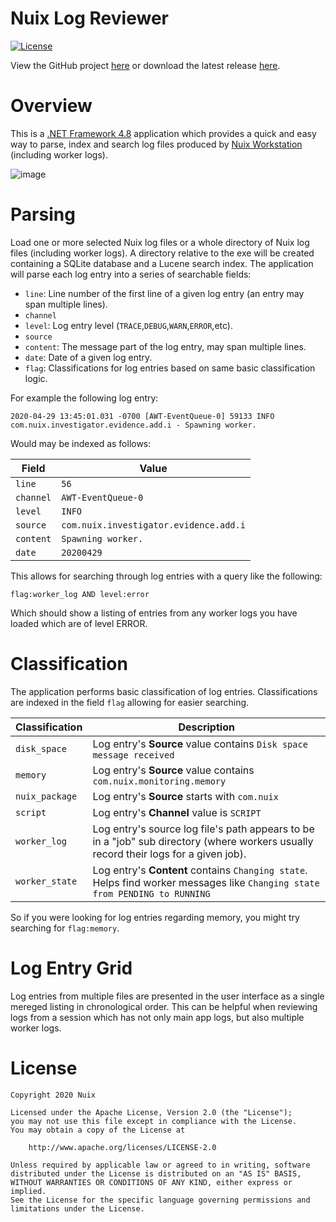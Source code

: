 Nuix Log Reviewer
=================

[![License](https://img.shields.io/badge/License-Apache%202.0-blue.svg)](http://www.apache.org/licenses/LICENSE-2.0)

View the GitHub project [here](https://github.com/Nuix/Nuix-Log-Reviewer) or download the latest release [here](https://github.com/Nuix/Nuix-Log-Reviewer/releases).

# Overview

This is a [.NET Framework 4.8](https://dotnet.microsoft.com/download/dotnet-framework/net48) application which provides a quick and easy way to parse, index and search log files produced by [Nuix Workstation](https://www.nuix.com/products/nuixworkstation) (including worker logs).

![image](https://user-images.githubusercontent.com/11775738/81017035-67325d00-8e16-11ea-91df-4b14abd1a41a.png)

# Parsing

Load one or more selected Nuix log files or a whole directory of Nuix log files (including worker logs).  A directory relative to the exe will be created containing a SQLite database and a Lucene search index.  The application will parse each log entry into a series of searchable fields:

- `line`: Line number of the first line of a given log entry (an entry may span multiple lines).
- `channel`
- `level`: Log entry level (`TRACE`,`DEBUG`,`WARN`,`ERROR`,etc).
- `source`
- `content`: The message part of the log entry, may span multiple lines.
- `date`: Date of a given log entry.
- `flag`: Classifications for log entries based on same basic classification logic.

For example the following log entry:

```
2020-04-29 13:45:01.031 -0700 [AWT-EventQueue-0] 59133 INFO  com.nuix.investigator.evidence.add.i - Spawning worker.
```

Would may be indexed as follows:

| Field | Value |
|-------|-------|
| `line` | `56` |
| `channel` | `AWT-EventQueue-0` |
| `level` | `INFO` |
| `source` | `com.nuix.investigator.evidence.add.i` |
| `content` | `Spawning worker.` |
| `date` | `20200429` |

This allows for searching through log entries with a query like the following:

```
flag:worker_log AND level:error
```

Which should show a listing of entries from any worker logs you have loaded which are of level ERROR.

# Classification

The application performs basic classification of log entries.  Classifications are indexed in the field `flag` allowing for easier searching.

| Classification | Description |
|----------------|-------------|
| `disk_space` | Log entry's **Source** value contains `Disk space message received` |
| `memory` | Log entry's **Source** value contains `com.nuix.monitoring.memory` |
| `nuix_package` | Log entry's **Source** starts with `com.nuix` |
| `script` | Log entry's **Channel** value is `SCRIPT` |
| `worker_log` | Log entry's source log file's path appears to be in a "job" sub directory (where workers usually record their logs for a given job). |
| `worker_state` | Log entry's **Content** contains `Changing state`.  Helps find worker messages like `Changing state from PENDING to RUNNING` |

So if you were looking for log entries regarding memory, you might try searching for `flag:memory`.

# Log Entry Grid

Log entries from multiple files are presented in the user interface as a single mereged listing in chronological order.  This can be helpful when reviewing logs from a session which has not only main app logs, but also multiple worker logs.

# License

```
Copyright 2020 Nuix

Licensed under the Apache License, Version 2.0 (the "License");
you may not use this file except in compliance with the License.
You may obtain a copy of the License at

    http://www.apache.org/licenses/LICENSE-2.0

Unless required by applicable law or agreed to in writing, software
distributed under the License is distributed on an "AS IS" BASIS,
WITHOUT WARRANTIES OR CONDITIONS OF ANY KIND, either express or implied.
See the License for the specific language governing permissions and
limitations under the License.
```